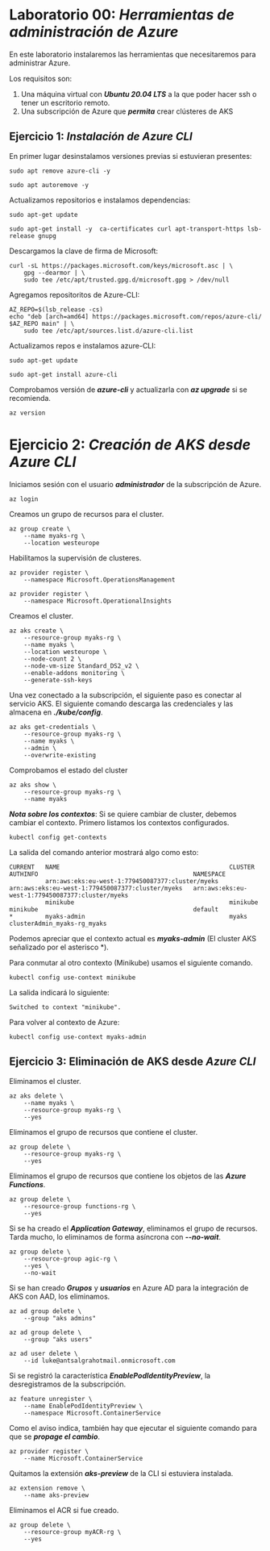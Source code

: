 # Laboratorio 00: ***Herramientas de administración de Azure***

En este laboratorio instalaremos las herramientas que necesitaremos para administrar Azure.

Los requisitos son:

1. Una máquina virtual con ***Ubuntu 20.04 LTS*** a la que poder hacer ssh o tener un escritorio remoto.
2. Una subscripción de Azure que ***permita*** crear clústeres de AKS


## Ejercicio 1: ***Instalación de Azure CLI***

En primer lugar desinstalamos versiones previas si estuvieran presentes:
```
sudo apt remove azure-cli -y
```
```
sudo apt autoremove -y
```

Actualizamos repositorios e instalamos dependencias:
```
sudo apt-get update
```
```
sudo apt-get install -y  ca-certificates curl apt-transport-https lsb-release gnupg
```

Descargamos la clave de firma de Microsoft:
```
curl -sL https://packages.microsoft.com/keys/microsoft.asc | \
    gpg --dearmor | \
    sudo tee /etc/apt/trusted.gpg.d/microsoft.gpg > /dev/null
```

Agregamos repositoritos de Azure-CLI:
```
AZ_REPO=$(lsb_release -cs) 
echo "deb [arch=amd64] https://packages.microsoft.com/repos/azure-cli/ $AZ_REPO main" | \
    sudo tee /etc/apt/sources.list.d/azure-cli.list
```

Actualizamos repos e instalamos azure-CLI:
```
sudo apt-get update
```
```
sudo apt-get install azure-cli
```

Comprobamos versión de ***azure-cli*** y actualizarla con ***az upgrade*** si se recomienda.
```
az version
```


# Ejercicio 2: ***Creación de AKS desde Azure CLI*** 

Iniciamos sesión con el usuario ***administrador*** de la subscripción de Azure.
```
az login
```

Creamos un grupo de recursos para el cluster.
```
az group create \
    --name myaks-rg \
    --location westeurope
```

Habilitamos la supervisión de clusteres.
```
az provider register \
    --namespace Microsoft.OperationsManagement

az provider register \
    --namespace Microsoft.OperationalInsights
```

Creamos el cluster. 
```
az aks create \
    --resource-group myaks-rg \
    --name myaks \
    --location westeurope \
    --node-count 2 \
    --node-vm-size Standard_DS2_v2 \
    --enable-addons monitoring \
    --generate-ssh-keys
```

Una vez conectado a la subscripción, el siguiente paso es conectar al servicio AKS. El siguiente comando descarga las credenciales y las almacena en ***./kube/config***.
```
az aks get-credentials \
    --resource-group myaks-rg \
    --name myaks \
    --admin \
    --overwrite-existing
```

Comprobamos el estado del cluster
```
az aks show \
    --resource-group myaks-rg \
    --name myaks
```

***Nota sobre los contextos***: Si se quiere cambiar de cluster, debemos cambiar el contexto. Primero listamos los contextos configurados.
```
kubectl config get-contexts
```

La salida del comando anterior mostrará algo como esto:
```
CURRENT   NAME                                               CLUSTER                                            AUTHINFO                                           NAMESPACE
          arn:aws:eks:eu-west-1:779450087377:cluster/myeks   arn:aws:eks:eu-west-1:779450087377:cluster/myeks   arn:aws:eks:eu-west-1:779450087377:cluster/myeks   
          minikube                                           minikube                                           minikube                                           default
*         myaks-admin                                        myaks                                              clusterAdmin_myaks-rg_myaks  
```

Podemos apreciar que el contexto actual es ***myaks-admin*** (El cluster AKS señalizado por el asterisco *).

Para conmutar al otro contexto (Minikube) usamos el siguiente comando.
```
kubectl config use-context minikube
```

La salida indicará lo siguiente:
```
Switched to context "minikube".
```

Para volver al contexto de Azure:
```
kubectl config use-context myaks-admin
```


## Ejercicio 3: Eliminación de AKS desde ***Azure CLI***

Eliminamos el cluster.
```
az aks delete \
    --name myaks \
    --resource-group myaks-rg \
    --yes
```

Eliminamos el grupo de recursos que contiene el cluster.
```
az group delete \
    --resource-group myaks-rg \
    --yes
```

Eliminamos el grupo de recursos que contiene los objetos de las ***Azure Functions***.
```
az group delete \
    --resource-group functions-rg \
    --yes
```

Si se ha creado el ***Application Gateway***, eliminamos el grupo de recursos. Tarda mucho, lo eliminamos de forma asíncrona con ***--no-wait***.
```
az group delete \
    --resource-group agic-rg \
    --yes \
    --no-wait
```

Si se han creado ***Grupos*** y ***usuarios*** en Azure AD para la integración de AKS con AAD, los eliminamos.
```
az ad group delete \
    --group "aks admins"

az ad group delete \
    --group "aks users"

az ad user delete \
    --id luke@antsalgrahotmail.onmicrosoft.com
```

Si se registró la característica ***EnablePodIdentityPreview***, la desregistramos de la subscripción.
```
az feature unregister \
    --name EnablePodIdentityPreview \
    --namespace Microsoft.ContainerService
```

Como el aviso indica, también hay que ejecutar el siguiente comando para que se ***propage el cambio***.
```
az provider register \
    --name Microsoft.ContainerService
```

Quitamos la extensión ***aks-preview*** de la CLI si estuviera instalada.
```
az extension remove \
    --name aks-preview
```

Eliminamos el ACR si fue creado.
```
az group delete \
    --resource-group myACR-rg \
    --yes
```